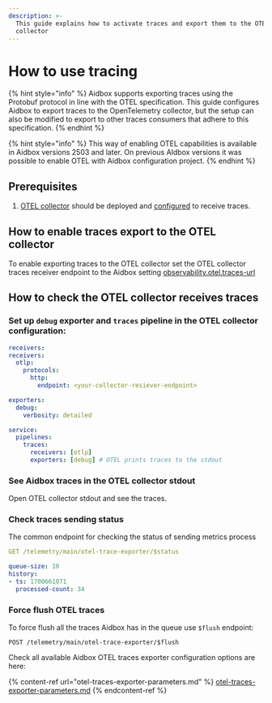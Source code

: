 ```yaml
---
description: >-
  This guide explains how to activate traces and export them to the OTEL
  collector
---
```


# How to use tracing

{% hint style="info" %}
Aidbox supports exporting traces using the Protobuf protocol in line with the OTEL specification. This guide configures Aidbox to export traces to the OpenTelemetry collector, but the setup can also be modified to export to other traces consumers that adhere to this specification.
{% endhint %}

{% hint style="info" %}
This way of enabling OTEL capabilities is available in Aidbox versions 2503 and later. On previous AIdbox versions it was possible to enable OTEL with Aidbox configuration project.
{% endhint %}

## Prerequisites&#x20;

1. [OTEL collector](https://opentelemetry.io/docs/collector/) should be deployed and [configured](https://opentelemetry.io/docs/collector/configuration/) to receive traces.

## How to enable traces export to the OTEL collector

To  enable exporting traces to the OTEL collector set the OTEL collector traces receiver endpoint to the Aidbox 
setting [observability.otel.traces-url](../../../reference/settings/observability.md#observability.otel.traces-url)

## How to check the OTEL collector receives traces&#x20;

### Set up `debug` exporter and `traces` pipeline in the OTEL collector configuration:

```yaml
receivers:
receivers:
  otlp:
    protocols:
      http:
        endpoint: <your-collector-resiever-endpoint>

exporters:
  debug:
    verbosity: detailed

service:
  pipelines:
    traces:
      receivers: [otlp]
      exporters: [debug] # OTEL prints traces to the stdout
```

### See Aidbox traces in the OTEL collector stdout

Open OTEL collector stdout and see the traces.

### Check traces sending status

The common endpoint for checking the status of sending metrics process

```yaml
GET /telemetry/main/otel-trace-exporter/$status

queue-size: 10
history:
- ts: 1700661071
  processed-count: 34
```

### Force flush OTEL traces

To force flush all the traces Aidbox has in the queue use `$flush` endpoint:

```http
POST /telemetry/main/otel-trace-exporter/$flush
```

Check all available Aidbox OTEL traces exporter configuration options are here:&#x20;

{% content-ref url="otel-traces-exporter-parameters.md" %}
[otel-traces-exporter-parameters.md](otel-traces-exporter-parameters.md)
{% endcontent-ref %}


